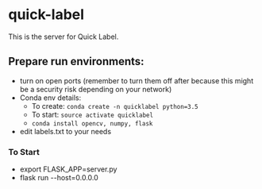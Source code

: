 # quick-label
This is the server for Quick Label.

## Prepare run environments:
* turn on open ports (remember to turn them off after because this might be a security risk depending on your network)
* Conda env details:
  * To create: `conda create -n quicklabel python=3.5`
  * To start: `source activate quicklabel` 
   * `conda install opencv, numpy, flask`
* edit labels.txt to your needs 
### To Start
* export FLASK_APP=server.py
* flask run --host=0.0.0.0


